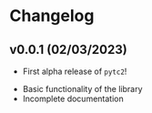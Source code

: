 # Changelog

<!--next-version-placeholder-->

## v0.0.1 (02/03/2023)

- First alpha release of `pytc2`!

 * Basic functionality of the library
 * Incomplete documentation
    

